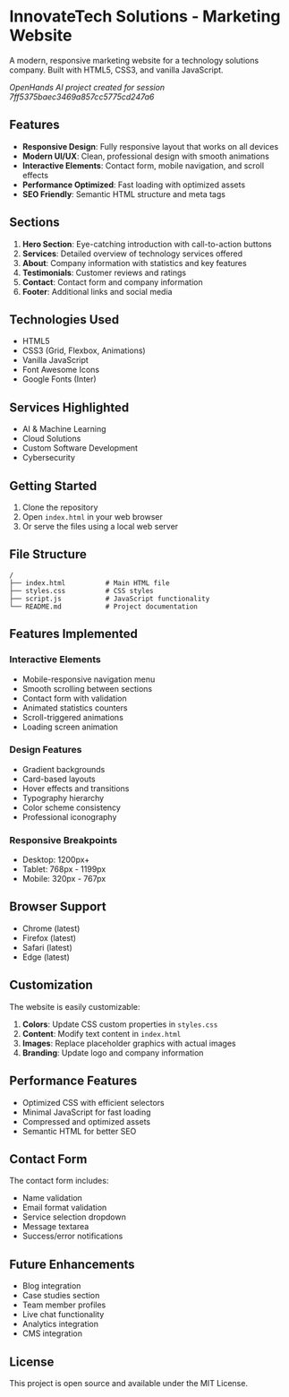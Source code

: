 # InnovateTech Solutions - Marketing Website

A modern, responsive marketing website for a technology solutions company. Built with HTML5, CSS3, and vanilla JavaScript.

*OpenHands AI project created for session 7ff5375baec3469a857cc5775cd247a6*

## Features

- **Responsive Design**: Fully responsive layout that works on all devices
- **Modern UI/UX**: Clean, professional design with smooth animations
- **Interactive Elements**: Contact form, mobile navigation, and scroll effects
- **Performance Optimized**: Fast loading with optimized assets
- **SEO Friendly**: Semantic HTML structure and meta tags

## Sections

1. **Hero Section**: Eye-catching introduction with call-to-action buttons
2. **Services**: Detailed overview of technology services offered
3. **About**: Company information with statistics and key features
4. **Testimonials**: Customer reviews and ratings
5. **Contact**: Contact form and company information
6. **Footer**: Additional links and social media

## Technologies Used

- HTML5
- CSS3 (Grid, Flexbox, Animations)
- Vanilla JavaScript
- Font Awesome Icons
- Google Fonts (Inter)

## Services Highlighted

- AI & Machine Learning
- Cloud Solutions
- Custom Software Development
- Cybersecurity

## Getting Started

1. Clone the repository
2. Open `index.html` in your web browser
3. Or serve the files using a local web server

## File Structure

```
/
├── index.html          # Main HTML file
├── styles.css          # CSS styles
├── script.js           # JavaScript functionality
└── README.md           # Project documentation
```

## Features Implemented

### Interactive Elements
- Mobile-responsive navigation menu
- Smooth scrolling between sections
- Contact form with validation
- Animated statistics counters
- Scroll-triggered animations
- Loading screen animation

### Design Features
- Gradient backgrounds
- Card-based layouts
- Hover effects and transitions
- Typography hierarchy
- Color scheme consistency
- Professional iconography

### Responsive Breakpoints
- Desktop: 1200px+
- Tablet: 768px - 1199px
- Mobile: 320px - 767px

## Browser Support

- Chrome (latest)
- Firefox (latest)
- Safari (latest)
- Edge (latest)

## Customization

The website is easily customizable:

1. **Colors**: Update CSS custom properties in `styles.css`
2. **Content**: Modify text content in `index.html`
3. **Images**: Replace placeholder graphics with actual images
4. **Branding**: Update logo and company information

## Performance Features

- Optimized CSS with efficient selectors
- Minimal JavaScript for fast loading
- Compressed and optimized assets
- Semantic HTML for better SEO

## Contact Form

The contact form includes:
- Name validation
- Email format validation
- Service selection dropdown
- Message textarea
- Success/error notifications

## Future Enhancements

- Blog integration
- Case studies section
- Team member profiles
- Live chat functionality
- Analytics integration
- CMS integration

## License

This project is open source and available under the MIT License.
